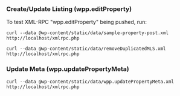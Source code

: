 ### Create/Update Listing (wpp.editProperty)
To test XML-RPC "wpp.editProperty" being pushed, run:

```
curl --data @wp-content/static/data/sample-property-post.xml http://localhost/xmlrpc.php
```

```
curl --data @wp-content/static/data/removeDuplicatedMLS.xml http://localhost/xmlrpc.php
```


### Update Meta (wpp.updatePropertyMeta)

```
curl --data @wp-content/static/data/wpp.updatePropertyMeta.xml http://localhost/xmlrpc.php
```
